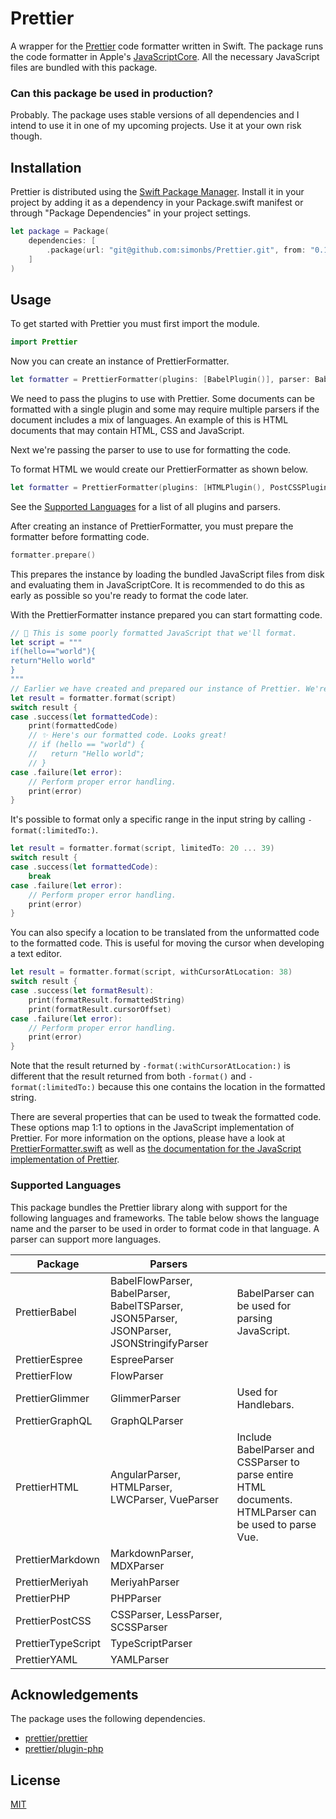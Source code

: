 # Prettier

A wrapper for the [Prettier](https://prettier.io) code formatter written in Swift.
The package runs the code formatter in Apple's [JavaScriptCore](https://developer.apple.com/documentation/javascriptcore).
All the necessary JavaScript files are bundled with this package.

### Can this package be used in production?

Probably. The package uses stable versions of all dependencies and I intend to use it in one of my upcoming projects. Use it at your own risk though.

## Installation

Prettier is distributed using the [Swift Package Manager](https://www.swift.org/package-manager/). Install it in your project by adding it as a dependency in your Package.swift manifest or through "Package Dependencies" in your project settings.

```swift
let package = Package(
    dependencies: [
        .package(url: "git@github.com:simonbs/Prettier.git", from: "0.1.0")
    ]
)
```

## Usage

To get started with Prettier you must first import the module.

```swift
import Prettier
```

Now you can create an instance of PrettierFormatter.

```swift
let formatter = PrettierFormatter(plugins: [BabelPlugin()], parser: BabelParser())
```

We need to pass the plugins to use with Prettier. Some documents can be formatted with a single plugin and some may require multiple parsers if the document includes a mix of languages. An example of this is HTML documents that may contain HTML, CSS and JavaScript.

Next we're passing the parser to use to use for formatting the code.

To format HTML we would create our PrettierFormatter as shown below.

```swift
let formatter = PrettierFormatter(plugins: [HTMLPlugin(), PostCSSPlugin(), BabelPlugin()] , parser: HTMLParser())
```

See the [Supported Languages](#supported-languages) for a list of all plugins and parsers.

After creating an instance of PrettierFormatter, you must prepare the formatter before formatting code.

```swift
formatter.prepare()
```

This prepares the instance by loading the bundled JavaScript files from disk and evaluating them in JavaScriptCore.
It is recommended to do this as early as possible so you're ready to format the code later.

With the PrettierFormatter instance prepared you can start formatting code.

```swift
// 💩 This is some poorly formatted JavaScript that we'll format.
let script = """
if(hello=="world"){
return"Hello world"
}
"""
// Earlier we have created and prepared our instance of Prettier. We're ready to format the JavaScript code.
let result = formatter.format(script)
switch result {
case .success(let formattedCode):
    print(formattedCode)
    // ✨ Here's our formatted code. Looks great!
    // if (hello == "world") {
    //   return "Hello world";
    // }
case .failure(let error):
    // Perform proper error handling.
    print(error)
}
```

It's possible to format only a specific range in the input string by calling `-format(:limitedTo:)`.

```swift
let result = formatter.format(script, limitedTo: 20 ... 39)
switch result {
case .success(let formattedCode):
    break
case .failure(let error):
    // Perform proper error handling.
    print(error)
}
```

You can also specify a location to be translated from the unformatted code to the formatted code.
This is useful for moving the cursor when developing a text editor.

```swift
let result = formatter.format(script, withCursorAtLocation: 38)
switch result {
case .success(let formatResult):
    print(formatResult.formattedString)
    print(formatResult.cursorOffset)
case .failure(let error):
    // Perform proper error handling.
    print(error)
}
```

Note that the result returned by `-format(:withCursorAtLocation:)` is different that the result returned
from both `-format()` and `-format(:limitedTo:)` because this one contains the location in the formatted string.

There are several properties that can be used to tweak the formatted code. These options map 1:1 to options in the JavaScript implementation of Prettier.
For more information on the options, please have a look at [PrettierFormatter.swift](https://github.com/simonbs/Prettier/blob/main/Sources/Prettier/PrettierFormatter.swift) as well as [the documentation for the JavaScript implementation of Prettier](https://prettier.io/docs/en/options.html).

### Supported Languages

This package bundles the Prettier library along with support for the following languages and frameworks. The table below shows the language name and the parser to be used in order to format code in that language. A parser can support more languages.

|Package|Parsers||
|-|-|-|
|PrettierBabel|BabelFlowParser, BabelParser, BabelTSParser, JSON5Parser, JSONParser, JSONStringifyParser|BabelParser can be used for parsing JavaScript.|
|PrettierEspree|EspreeParser||
|PrettierFlow|FlowParser||
|PrettierGlimmer|GlimmerParser|Used for Handlebars.|
|PrettierGraphQL|GraphQLParser||
|PrettierHTML|AngularParser, HTMLParser, LWCParser, VueParser|Include BabelParser and CSSParser to parse entire HTML documents. HTMLParser can be used to parse Vue.|
|PrettierMarkdown|MarkdownParser, MDXParser||
|PrettierMeriyah|MeriyahParser||
|PrettierPHP|PHPParser||
|PrettierPostCSS|CSSParser, LessParser, SCSSParser||
|PrettierTypeScript|TypeScriptParser||
|PrettierYAML|YAMLParser||

## Acknowledgements

The package uses the following dependencies.

- [prettier/prettier](https://github.com/prettier/prettier)
- [prettier/plugin-php](https://github.com/prettier/plugin-php)

## License

[MIT](https://github.com/simonbs/Prettier/blob/main/LICENSE)

